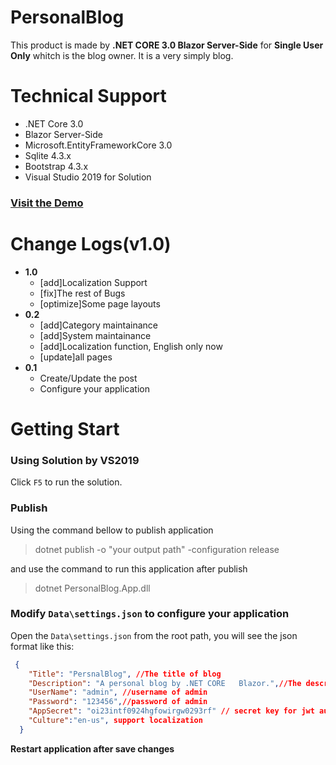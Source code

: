 # PersonalBlog
This product is made by **.NET CORE 3.0 Blazor Server-Side** for **Single User Only** whitch is the blog owner. It is a very simply blog.

# Technical Support
* .NET Core 3.0
* Blazor Server-Side
* Microsoft.EntityFrameworkCore 3.0
* Sqlite 4.3.x
* Bootstrap 4.3.x
* Visual Studio 2019 for Solution

### [Visit the Demo](https://vblog.chinacloudsites.cn/)

# Change Logs(v1.0)
* **1.0**
    - [add]Localization Support
    - [fix]The rest of Bugs
    - [optimize]Some page layouts
* **0.2**
    - [add]Category maintainance
    - [add]System maintainance
    - [add]Localization function, English only now
    - [update]all pages
* **0.1**
  - Create/Update the post
  - Configure your application


# Getting Start
### Using Solution by VS2019
Click `F5` to run the solution.

### Publish
Using the command bellow to publish application
> dotnet publish -o "your output path" -configuration release

and use the command to run this application after publish
> dotnet PersonalBlog.App.dll

### Modify `Data\settings.json` to configure your application
Open the `Data\settings.json` from the root path, you will see the json format like this:
```json
 {
    "Title": "PersnalBlog", //The title of blog
    "Description": "A personal blog by .NET CORE   Blazor.",//The description of blog
    "UserName": "admin", //username of admin
    "Password": "123456",//password of admin
    "AppSecret": "oi23intf0924hgfowirgw0293rf" // secret key for jwt authentication, do not update!!!
    "Culture":"en-us", support localization
  }
```
**Restart application after save changes**

